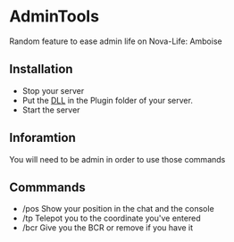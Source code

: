# AdminTools
Random feature to ease admin life on Nova-Life: Amboise

## Installation

- Stop your server
- Put the [DLL](https://github.com/Antoniofo/AdminTools/releases) in the Plugin folder of your server.
- Start the server

## Inforamtion

You will need to be admin in order to use those commands

## Commmands

- /pos            Show your position in the chat and the console
- /tp <x> <y> <z> Telepot you to the coordinate you've entered
- /bcr            Give you the BCR or remove if you have it
